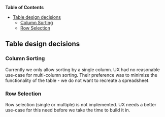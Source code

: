 <!-- START doctoc generated TOC please keep comment here to allow auto update -->
<!-- DON'T EDIT THIS SECTION, INSTEAD RE-RUN doctoc TO UPDATE -->
**Table of Contents**

- [Table design decisions](#table-design-decisions)
  - [Column Sorting](#column-sorting)
  - [Row Selection](#row-selection)

<!-- END doctoc generated TOC please keep comment here to allow auto update -->

## Table design decisions


### Column Sorting

Currently we only allow sorting by a single column. UX had no reasonable use-case for multi-column
sorting. Their preference was to minimize the functionality of the table - we do not want to
recreate a spreadsheet.


### Row Selection

Row selection (single or multiple) is not implemented. UX needs a better use-case for this need
before we take the time to build it in.
